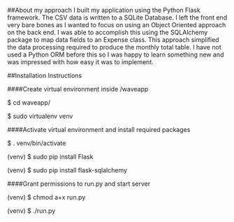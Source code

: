 ##About my approach
I built my application using the Python Flask framework. The CSV data is written to a SQLite Database.
I left the front end very bare bones as I wanted to focus on using an Object Oriented approach on the back end. 
I was able to accomplish this using the SQLAlchemy package to map data fields to an Expense class. This approach simplified the data processing required to produce the monthly total table. I have not used a Python ORM before this so I was happy to learn something new and was impressed with how easy it was to implement.

##Installation Instructions

####Create virtual environment inside /waveapp

$ cd waveapp/

$ sudo virtualenv venv


####Activate virtual environment and install required packages

$ . venv/bin/activate

(venv) $ sudo pip install Flask

(venv) $ sudo pip install flask-sqlalchemy


####Grant permissions to run.py and start server

(venv) $ chmod a+x run.py 

(venv) $ ./run.py
